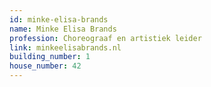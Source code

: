 ```yaml
---
id: minke-elisa-brands
name: Minke Elisa Brands
profession: Choreograaf en artistiek leider
link: minkeelisabrands.nl
building_number: 1
house_number: 42
---
```


